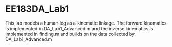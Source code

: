 # EE183DA_Lab1

This lab models a human leg as a kinematic linkage. The forward kinematics is implemented in DA_Lab1_Advanced.m and the inverse kinematics is implemented in finding.m and builds on the data collected by DA_Lab1_Advanced.m
